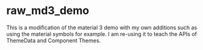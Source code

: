 # raw_md3_demo

This is a modification of the material 3 demo with my 
own additions such as using the material symbols for example.
I am re-using it to teach the APIs of ThemeData and Component Themes.

